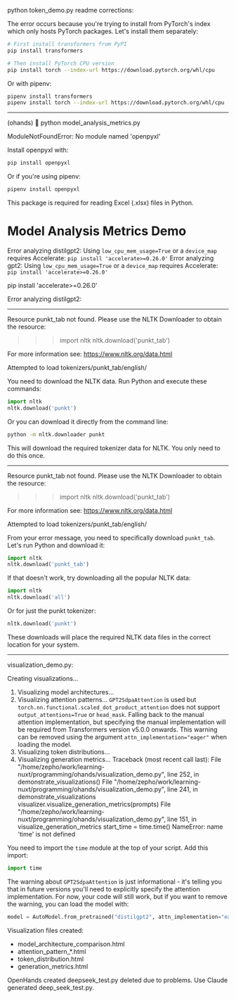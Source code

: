 
python token_demo.py readme corrections:

The error occurs because you're trying to install from PyTorch's index which only hosts PyTorch packages. Let's install them separately:

```bash
# First install transformers from PyPI
pip install transformers

# Then install PyTorch CPU version
pip install torch --index-url https://download.pytorch.org/whl/cpu
```

Or with pipenv:
```bash
pipenv install transformers
pipenv install torch --index-url https://download.pytorch.org/whl/cpu
```

----
(ohands)  python model_analysis_metrics.py

ModuleNotFoundError: No module named 'openpyxl'

Install openpyxl with:

```bash
pip install openpyxl
```

Or if you're using pipenv:

```bash
pipenv install openpyxl
```

This package is required for reading Excel (.xlsx) files in Python.

Model Analysis Metrics Demo
==================================================
Error analyzing distilgpt2: Using `low_cpu_mem_usage=True` or a `device_map` requires Accelerate: `pip install 'accelerate>=0.26.0'`
Error analyzing gpt2: Using `low_cpu_mem_usage=True` or a `device_map` requires Accelerate: `pip install 'accelerate>=0.26.0'`


pip install 'accelerate>=0.26.0'

Error analyzing distilgpt2:
**********************************************************************
  Resource punkt_tab not found.
  Please use the NLTK Downloader to obtain the resource:

  >>> import nltk
  >>> nltk.download('punkt_tab')

  For more information see: https://www.nltk.org/data.html

  Attempted to load tokenizers/punkt_tab/english/

  You need to download the NLTK data. Run Python and execute these commands:

```python
import nltk
nltk.download('punkt')
```

Or you can download it directly from the command line:
```bash
python -m nltk.downloader punkt
```

This will download the required tokenizer data for NLTK. You only need to do this once.

*********************************************************************
  Resource punkt_tab not found.
  Please use the NLTK Downloader to obtain the resource:

  >>> import nltk
  >>> nltk.download('punkt_tab')

  For more information see: https://www.nltk.org/data.html

  Attempted to load tokenizers/punkt_tab/english/

From your error message, you need to specifically download `punkt_tab`. Let's run Python and download it:

```python
import nltk
nltk.download('punkt_tab')
```

If that doesn't work, try downloading all the popular NLTK data:
```python
import nltk
nltk.download('all')
```

Or for just the punkt tokenizer:
```python
nltk.download('punkt')
```

These downloads will place the required NLTK data files in the correct location for your system.

----

visualization_demo.py:

Creating visualizations...
1. Visualizing model architectures...
2. Visualizing attention patterns...
`GPT2SdpaAttention` is used but `torch.nn.functional.scaled_dot_product_attention` does not support `output_attentions=True` or `head_mask`. Falling back to the manual attention implementation, but specifying the manual implementation will be required from Transformers version v5.0.0 onwards. This warning can be removed using the argument `attn_implementation="eager"` when loading the model.
3. Visualizing token distributions...
4. Visualizing generation metrics...
Traceback (most recent call last):
  File "/home/zepho/work/learning-nuxt/programming/ohands/visualization_demo.py", line 252, in <module>
    demonstrate_visualizations()
  File "/home/zepho/work/learning-nuxt/programming/ohands/visualization_demo.py", line 241, in demonstrate_visualizations
    visualizer.visualize_generation_metrics(prompts)
  File "/home/zepho/work/learning-nuxt/programming/ohands/visualization_demo.py", line 151, in visualize_generation_metrics
    start_time = time.time()
NameError: name 'time' is not defined

You need to import the `time` module at the top of your script. Add this import:

```python
import time
```

The warning about `GPT2SdpaAttention` is just informational - it's telling you that in future versions you'll need to explicitly specify the attention implementation. For now, your code will still work, but if you want to remove the warning, you can load the model with:

```python
model = AutoModel.from_pretrained("distilgpt2", attn_implementation="eager")
```

Visualization files created:
- model_architecture_comparison.html
- attention_pattern_*.html
- token_distribution.html
- generation_metrics.html

OpenHands created deepseek_test.py deleted due to problems. Use Claude generated deep_seek_test.py.





